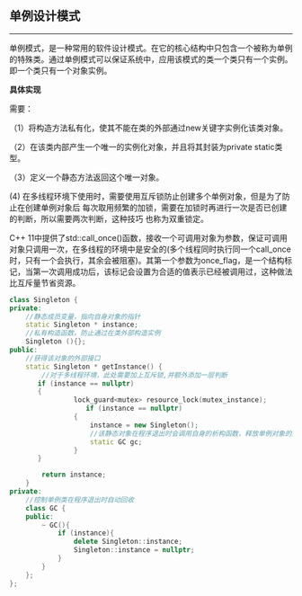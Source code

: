 ## 单例设计模式

------

单例模式，是一种常用的软件设计模式。在它的核心结构中只包含一个被称为单例的特殊类。通过单例模式可以保证系统中，应用该模式的类一个类只有一个实例。即一个类只有一个对象实例。

**具体实现**

需要：

（1）将构造方法私有化，使其不能在类的外部通过new关键字实例化该类对象。

（2）在该类内部产生一个唯一的实例化对象，并且将其封装为private static类型。

（3）定义一个静态方法返回这个唯一对象。

   (4) 在多线程环境下使用时，需要使用互斥锁防止创建多个单例对象，但是为了防止在创建单例对象后		每次取用频繁的加锁，需要在加锁时再进行一次是否已创建的判断，所以需要两次判断，这种技巧	     		也称为双重锁定。

C++ 11中提供了std::call_once()函数，接收一个可调用对象为参数，保证可调用对象只调用一次，在多线程的环境中是安全的(多个线程同时执行同一个call_once时，只有一个会执行，其余会被阻塞)。其第一个参数为once_flag，是一个结构标记，当第一次调用成功后，该标记会设置为合适的值表示已经被调用过，这种做法比互斥量节省资源。

```c++
class Singleton {
private:
    //静态成员变量，指向自身对象的指针
    static Singleton * instance;
    //私有构造函数，防止通过在类外部构造实例
    Singleton (){};
public:
    //获得该对象的外部接口
    static Singleton * getInstance() {
        //对于多线程环境，此处需要加上互斥锁,并额外添加一层判断
       if (instance == nullptr)
       {
           		lock_guard<mutex> resource_lock(mutex_instance);
                   if (instance == nullptr)
        		{
            		instance = new Singleton();
            		//该静态对象在程序退出时会调用自身的析构函数，释放单例对象的内存
            		static GC gc;
        		}
       }

        return instance;
    }
private:
    //控制单例类在程序退出时自动回收
    class GC {
    public:
        ~ GC(){
            if (instance){
                delete Singleton::instance;
                Singleton::instance = nullptr;
            }
        }
    };
};
```


